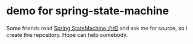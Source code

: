 # demo for spring-state-machine

Some friends read [Spring StateMachine 介绍](https://www.sunbufu.club/2018/06/13/spring-statemachine/) and ask me for source, so i create this repository. Hope can help somebody.